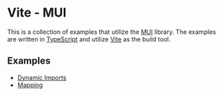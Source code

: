 # Vite - MUI

This is a collection of examples that utilize the [MUI](https://mui.com/) library. The examples are written in [TypeScript](https://www.typescriptlang.org/) and utilize [Vite](https://vitejs.dev/) as the build tool.

## Examples

- [Dynamic Imports](./dynamic-imports/README.md)
- [Mapping](./mapping/README.md)